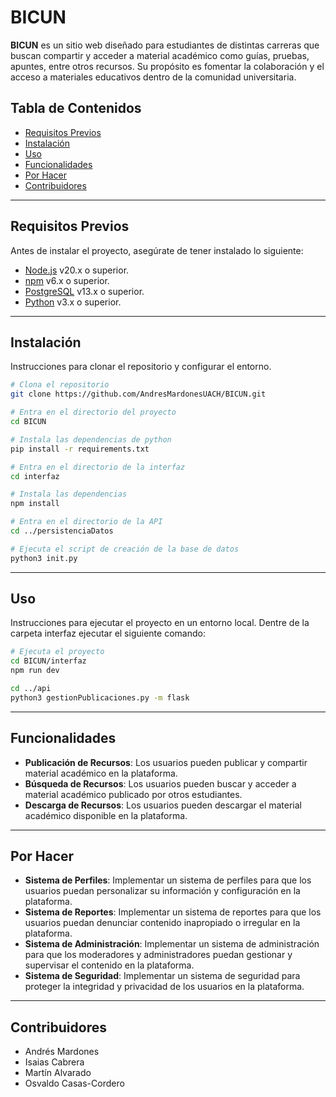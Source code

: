# BICUN


**BICUN** es un sitio web diseñado para estudiantes de distintas carreras que buscan compartir y acceder a material académico como guías, pruebas, apuntes, entre otros recursos. Su propósito es fomentar la colaboración y el acceso a materiales educativos dentro de la comunidad universitaria.

## Tabla de Contenidos

- [Requisitos Previos](#requisitos-previos)
- [Instalación](#instalación)
- [Uso](#uso)
- [Funcionalidades](#funcionalidades)
- [Por Hacer](#por-hacer)
- [Contribuidores](#contribuidores)


---

## Requisitos Previos

Antes de instalar el proyecto, asegúrate de tener instalado lo siguiente:

- [Node.js](https://nodejs.org/) v20.x o superior.
- [npm](https://www.npmjs.com/) v6.x o superior.
- [PostgreSQL](https://www.postgresql.org/download/) v13.x o superior.
- [Python](https://www.python.org/) v3.x o superior.

--- 


## Instalación

Instrucciones para clonar el repositorio y configurar el entorno.

```bash
# Clona el repositorio
git clone https://github.com/AndresMardonesUACH/BICUN.git

# Entra en el directorio del proyecto
cd BICUN

# Instala las dependencias de python
pip install -r requirements.txt

# Entra en el directorio de la interfaz
cd interfaz

# Instala las dependencias
npm install

# Entra en el directorio de la API
cd ../persistenciaDatos

# Ejecuta el script de creación de la base de datos
python3 init.py


```

---

## Uso

Instrucciones para ejecutar el proyecto en un entorno local.
Dentre de la carpeta interfaz ejecutar el siguiente comando:

```bash
# Ejecuta el proyecto
cd BICUN/interfaz
npm run dev

cd ../api
python3 gestionPublicaciones.py -m flask
```

---

## Funcionalidades

- **Publicación de Recursos**: Los usuarios pueden publicar y compartir material académico en la plataforma.
- **Búsqueda de Recursos**: Los usuarios pueden buscar y acceder a material académico publicado por otros estudiantes.
- **Descarga de Recursos**: Los usuarios pueden descargar el material académico disponible en la plataforma.

---

## Por Hacer

- **Sistema de Perfiles**: Implementar un sistema de perfiles para que los usuarios puedan personalizar su información y configuración en la plataforma.
- **Sistema de Reportes**: Implementar un sistema de reportes para que los usuarios puedan denunciar contenido inapropiado o irregular en la plataforma.
- **Sistema de Administración**: Implementar un sistema de administración para que los moderadores y administradores puedan gestionar y supervisar el contenido en la plataforma.
- **Sistema de Seguridad**: Implementar un sistema de seguridad para proteger la integridad y privacidad de los usuarios en la plataforma.

---

## Contribuidores

- Andrés Mardones
- Isaias Cabrera
- Martín Alvarado
- Osvaldo Casas-Cordero

